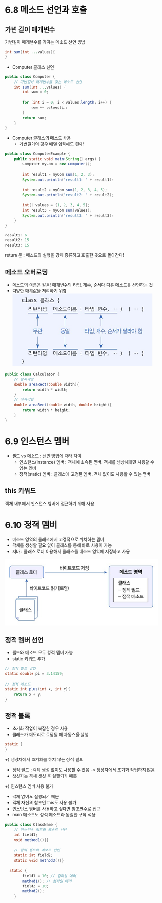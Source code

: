 # 6.8 메소드 선언과 호출
## 가변 길이 매개변수
가변길이 매개변수를 가지는 메소드 선언 방법
```java
int sum(int ...values){
}
```

- Computer 클래스 선언
```java
public class Computer {
    // 가변길이 매개변수를 갖는 메소드 선언
    int sum(int ...values) {
        int sum = 0;
        
        for (int i = 0; i < values.length; i++) {
            sum += values[i];
        }
        return sum;
    }
}
```

- Computer 클래스의 메소드 사용
  - 가변길이의 경우 배열 입력해도 된다!
```java
public class ComputerExample {
    public static void main(String[] args) {
        Computer myCom = new Computer();

        int result1 = myCom.sum(1, 2, 3);
        System.out.println("result1: " + result1);

        int result2 = myCom.sum(1, 2, 3, 4, 5);
        System.out.println("result2: " + result2);

        int[] values = {1, 2, 3, 4, 5};
        int result3 = myCom.sum(values);
        System.out.println("result3: " + result3);
    }
}

```

```java
result1: 6
result2: 15
result3: 15
```

return 문 : 메소드의 실행을 강제 종류하고 호출한 곳으로 돌아간다!

## 메소드 오버로딩
- 메소드의 이름은 같음! 매개변수의 타입, 개수, 순서다 다른 메소드를 선언하는 것  
- 다양한 매개값을 처리하기 위함
![img.png](img.png)

```java
public class Calculator {
    // 정사각형
    double areaRect(double width){
        return width * width;
    }
    // 직사각형
    double areaRect(double width, double height){
        return width * height;
    }
}
```

# 6.9 인스턴스 멤버
- 필드 vs 메소드 : 선언 방법에 따라 차이
  - 인스턴스(instance) 멤버 : 객체에 소속된 멤버. 객체를 셍상헤애민 사용할 수 있는 멤버
  - 정적(static) 멤버 : 클래스에 고정된 멤버. 객체 없이도 사용할 수 있는 멤버

## this 키워드
객체 내부에서 인스턴스 멤버에 접근하기 위해 사용

# 6.10 정적 멤버
- 메소드 영역의 클래스에서 고정적으로 위치하는 멤버
- 객체를 생성할 필요 없이 클래스를 통해 바로 사용이 가능
- 자바 : 클래스 로더 이용해서 클래스를 메소드 영역에 저장하고 사용

![img_1.png](img_1.png)

## 정적 멤버 선언
- 필드와 메소드 모두 정적 멤버 가능
- static 키워드 추가

```java
// 정적 필드 선언
static double pi = 3.14159;

// 정적 메소드
static int plus(int x, int y){
    return x + y;
}
```

## 정적 블록
- 초기화 작업이 복잡한 경우 사용
- 클래스가 메모리로 로딩될 때 자동스올 실행
```java
static {
}
```

+) 생성자에서 초기화를 하지 않는 정적 필드  
- 정적 필드 : 객체 생성 없이도 사용할 수 있음 -> 생성자에서 초기화 작업하지 않음
- 생성자는 객체 생성 후 실행되기 때문

+) 인스턴스 멤버 사용 불가
- 객체 없이도 실행되기 때문
- 객체 자신의 참조인 this도 사용 불가
- 인스턴스 멤버를 사용하고 싶다면 참조변수로 접근
- main 메소드도 정적 메소드라 동일한 규칙 적용
```java
public class ClassName {
    // 인스턴스 필드와 메소드 선언
    int field1;
    void method1(){}

    // 정적 필드와 메소드 선언
    static int field2;
    static void method3(){}
  
  static {
        field1 = 10; // 컴파일 에러
        method1(); // 컴파일 에러
        field2 = 10;
        method2();
    }
```